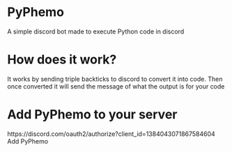 # PyPhemo
A simple discord bot made to execute Python code in discord

# How does it work?
It works by sending triple backticks to discord to convert it into code. Then once converted it will send the message of what the output is for your code

# Add PyPhemo to your server
<div style="display: inline">https://discord.com/oauth2/authorize?client_id=1384043071867584604</div> Add PyPhemo
